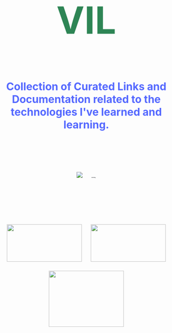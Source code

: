 
<h1 style="font-size: 100px;font-family:'SF Pro Display';" align="center">
    <p style="color:#2e8555">VIL</p>
    <p style="font-family: 'SF Pro Display';color: #5468ff;font-size:28px">Collection of Curated Links and Documentation related to the technologies I've learned and learning.</p>
    <img src="https://img.shields.io/badge/VIL-Very%20Important%20Links-brightgreen" />
    <code style="font-family: 'SF Pro Display';color: #24292e;font-size:2px;">Built using: </code>
    <p></p>
    <p></p>
    <p></p>
    <p></p>
    <p align="center" style="background-color:">
        <img width="200" height="100" src="https://docusaurus.io/img/docusaurus_keytar.svg"/>
        <img width="200" height="100" src="https://docsearch.algolia.com/img/algolia-logo.svg"/>
        <img width="200" height="150" src="https://github.githubassets.com/images/modules/logos_page/Octocat.png" />
    </p>
</h1>
